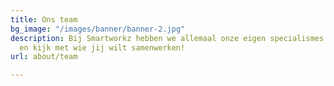 ```yaml
---
title: Ons team
bg_image: "/images/banner/banner-2.jpg"
description: Bij Smartworkz hebben we allemaal onze eigen specialismes. Kijk rond
  en kijk met wie jij wilt samenwerken!
url: about/team

---
```

